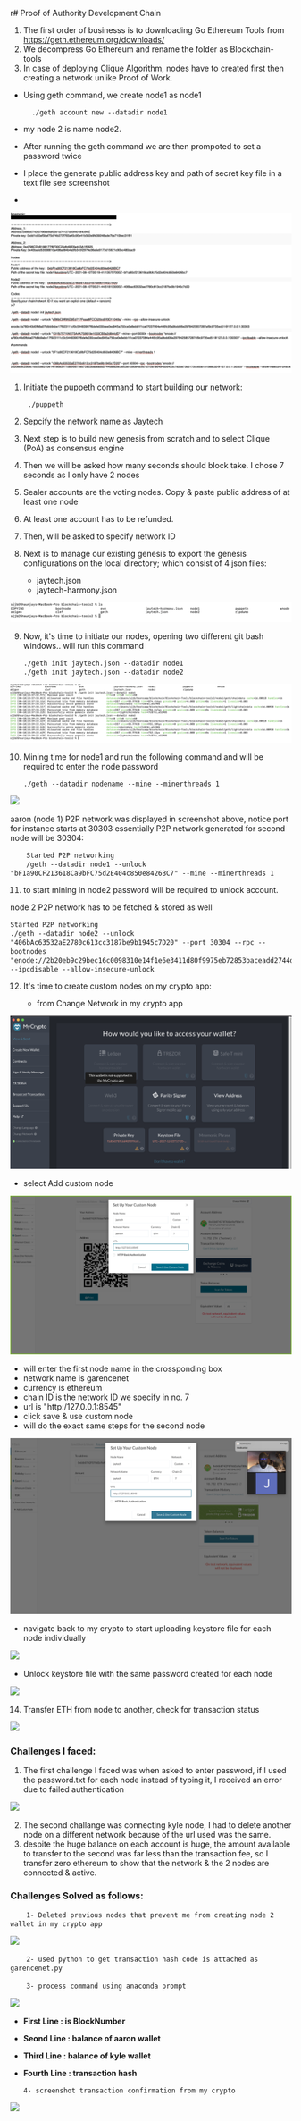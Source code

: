 r# Proof of Authority Development Chain

1. The first order of businesss is to downloading Go Ethereum Tools from https://geth.ethereum.org/downloads/
2. We decompress Go Ethereum and rename the folder as Blockchain-tools
3. In case of deploying Clique Algorithm, nodes have to created first then creating a network unlike Proof of Work.

- Using geth command, we create node1 as node1 

        ./geth account new --datadir node1
- my node 2 is name node2.
- After running the geth command we are then prompoted to set a password twice
- I place the generate public address key and path of secret key file in a text file see screenshot
- 

![](Images/setup_code.png)
1. Initiate the puppeth command to start building our network:
   
        ./puppeth
2. Sepcify the network name as Jaytech 
3. Next step is to build new genesis from scratch and to select Clique (PoA) as consensus engine
4. Then we will be asked how many seconds should block take. I chose 7 seconds as I only have 2 nodes
5. Sealer accounts are the voting nodes. Copy & paste public address of at least one node
6. At least one account has to be refunded.
7. Then, will be asked to specify network ID
8. Next is to manage our existing genesis to export the genesis configurations on the local directory; which consist of 4 json files:
   - jaytech.json 
   - jaytech-harmony.json
   
![](Images/network.png)

9.  Now, it's time to initiate our nodes, opening two different git bash windows.. will run this command

        ./geth init jaytech.json --datadir node1
        ./geth init jaytech.json --datadir node2

![](Images/node.png)

10. Mining time for node1 and run the following command and will be required to enter the node password

        ./geth --datadir nodename --mine --minerthreads 1

![](Images/6.jpg)

aaron (node 1) P2P network was displayed in screenshot above, notice port for instance starts at 30303 essentially P2P network generated for second node will be 30304:

        Started P2P networking                   
        /geth --datadir node1 --unlock "bF1a90CF213618Ca9bFC75d2E404c850e8426BC7" --mine --minerthreads 1


11.    to start mining in node2 password will be required to unlock account.

node 2 P2P network has to be fetched & stored as well

    Started P2P networking                   
    ./geth --datadir node2 --unlock "406bAc63532aE2780c613cc3187be9b1945c7D20" --port 30304 --rpc --bootnodes "enode://2b20eb9c29bec16c0098310e14f1e6e3411d80f9975eb72853baceadd2744d8f82ec395381590846cfb7f510a186494926433c782ba73b5172cc60a1a1088c32@127.0.0.1:30303" --ipcdisable --allow-insecure-unlock



12. It's time to create custom nodes on my crypto app:
    
    - from Change Network in my crypto app
  
  ![](Images/crypto.png)
    
- select Add custom node

![](Images/Setup_Custom_Node.png)

- will enter the first node name in the crossponding box
- network name is garencenet
- currency is ethereum
- chain ID is the network ID we specify in no. 7
- url is  "http:/127.0.0.1:8545"
- click save & use custom node
- will do the exact same steps for the second node

![](Images/Custom_node.png)

- navigate back to my crypto to start uploading keystore file for each node individually

![](Images/key.jpg)

- Unlock keystore file with the same password created for each node

![](Images/wallet.jpg)

14. Transfer ETH from node to another, check for transaction status

![](Images/conf.jpg)


###  Challenges I faced:

1.  The first challenge I faced was when asked to enter password, if I used the password.txt for each node instead of typing it, I received an error due to failed authentication

![](Images/error1.jpg)

2.  The second challange was connecting kyle node, I had to delete another node on a different network because of the url used was the same.
3.  despite the huge balance on each account is huge, the amount available to transfer to the second was far less than the transaction fee, so I transfer zero ethereum to show that the network & the 2 nodes are connected & active.

### Challenges Solved as follows:
        1- Deleted previous nodes that prevent me from creating node 2 wallet in my crypto app
![](PythonTrial/kylewallet.jpg)
        
        2- used python to get transaction hash code is attached as garencenet.py

        3- process command using anaconda prompt
![](PythonTrial/anaconda.jpg)
*   **First Line : is BlockNumber**
*   **Seond Line : balance of aaron wallet**
*   **Third Line : balance of kyle wallet**
*   **Fourth Line : transaction hash**
  
        4- screenshot transaction confirmation from my crypto

![](PythonTrial/confirmation.jpg)





